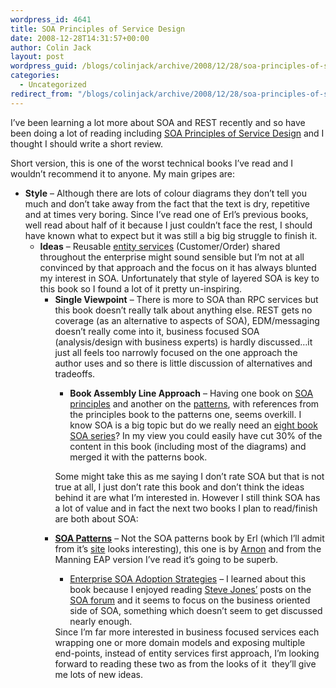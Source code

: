 ```yaml
---
wordpress_id: 4641
title: SOA Principles of Service Design
date: 2008-12-28T14:31:57+00:00
author: Colin Jack
layout: post
wordpress_guid: /blogs/colinjack/archive/2008/12/28/soa-principles-of-service-design.aspx
categories:
  - Uncategorized
redirect_from: "/blogs/colinjack/archive/2008/12/28/soa-principles-of-service-design.aspx/"
---
```

I&#8217;ve been learning a lot more about SOA and REST recently and so have been doing a lot of reading including [SOA Principles of Service Design](http://www.amazon.co.uk/Principles-Service-Prentice-Service-Oriented-Computing/dp/0132344823/ref=cm_lmf_tit_3_rsrsrs0) and I thought I should write a short review.

Short version, this is one of the worst technical books I&#8217;ve read and I wouldn&#8217;t recommend it to anyone. My main gripes are:

  * **Style** &#8211; Although there are lots of colour diagrams they don&#8217;t tell you much and don&#8217;t take away from the fact that the text is dry, repetitive and at times very boring. Since I&#8217;ve read one of Erl&#8217;s previous books, well read about half of it because I just couldn&#8217;t face the rest, I should have known what to expect but it was still a big big struggle to finish it. 
      * **Ideas** &#8211; Reusable [entity services](http://www.infoq.com/news/2007/06/entity-services) (Customer/Order) shared throughout the enterprise might sound sensible but I&#8217;m not at all convinced by that approach and the focus on it has always blunted my interest in SOA. Unfortunately that style of layered SOA is key to this book so I found a lot of it pretty un-inspiring. 
          * **Single Viewpoint** &#8211; There is more to SOA than RPC services but this book doesn&#8217;t really talk about anything else. REST gets no coverage (as an alternative to aspects of SOA), EDM/messaging doesn&#8217;t really come into it, business focused SOA (analysis/design with business experts) is hardly discussed&#8230;it just all feels too narrowly focused on the one approach the author uses and so there is little discussion of alternatives and tradeoffs. 
              * **Book Assembly Line Approach** &#8211; Having one book on [SOA principles](http://www.amazon.co.uk/Principles-Service-Prentice-Service-Oriented-Computing/dp/0132344823/ref=cm_lmf_tit_3_rsrsrs0) and another on the [patterns](http://www.amazon.co.uk/Design-Patterns-Prentice-Service-Oriented-Computing/dp/0136135161/ref=cm_lmf_tit_5_rsrsrs0), with references from the principles book to the patterns one, seems overkill. I know SOA is a big topic but do we really need an [eight book SOA series](http://www.amazon.co.uk/Service-Oriented-Architecture/lm/R1Z498Y9GVOVZS/ref=cm_lmt_srch_f_1_rsrsrs0)? In my view you could easily have cut 30% of the content in this book (including most of the diagrams) and merged it with the patterns book. </ul> 
            Some might take this as me saying I don&#8217;t rate SOA but that is not true at all, I just don&#8217;t rate this book and don&#8217;t think the ideas behind it are what I&#8217;m interested in. However I still think SOA has a lot of value and in fact the next two books I plan to read/finish are both about SOA:
            
              * **[SOA Patterns](http://www.manning.com/rotem/)** &#8211; Not the SOA patterns book by Erl (which I&#8217;ll admit from it&#8217;s [site](http://www.soapatterns.org/) looks interesting), this one is by [Arnon](http://www.rgoarchitects.com/nblog%5Cdefault.aspx) and from the Manning EAP version I&#8217;ve read it&#8217;s going to be superb. 
                  * [Enterprise SOA Adoption Strategies](http://www.infoq.com/minibooks/enterprise-soa) &#8211; I learned about this book because I enjoyed reading [Steve Jones&#8217;](http://service-architecture.blogspot.com/) posts on the [SOA forum](http://tech.groups.yahoo.com/group/service-orientated-architecture/?yguid=300479819) and it seems to focus on the business oriented side of SOA, something which doesn&#8217;t seem to get discussed nearly enough.</ul> 
                Since I&#8217;m far more interested in business focused services each wrapping one or more domain models and exposing multiple end-points, instead of entity services first approach, I&#8217;m looking forward to reading these two as from the looks of it&nbsp; they&#8217;ll give me lots of new ideas.
